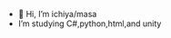 - 👋 Hi, I’m ichiya/masa
- I’m studying C#,python,html,and unity
<!---
ichiyajou0125/ichiyajou0125 is a ✨ special ✨ repository because its `README.md` (this file) appears on your GitHub profile.
You can click the Preview link to take a look at your changes.
--->
